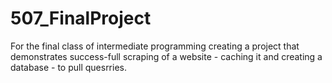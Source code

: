 # 507_FinalProject
For the final class of intermediate programming creating a project that demonstrates success-full scraping of a website - caching it and creating a database - to pull quesrries. 
